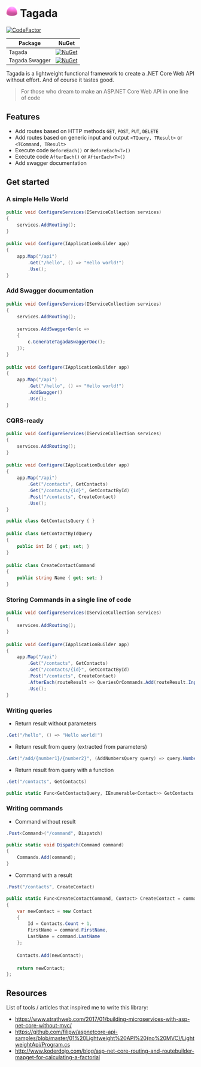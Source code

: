 # <span style="margin-bottom: -5px;"><img src="https://github.com/Odonno/tagada/blob/master/Images/tagada.png?raw=true" width="30" height="30" /></span> Tagada

[![CodeFactor](https://www.codefactor.io/repository/github/odonno/tagada/badge)](https://www.codefactor.io/repository/github/odonno/tagada)

| Package        | NuGet                                                                                                         |
|----------------|---------------------------------------------------------------------------------------------------------------|
| Tagada         | [![NuGet](https://img.shields.io/nuget/v/Tagada.svg)](https://www.nuget.org/packages/Tagada/)                 |
| Tagada.Swagger | [![NuGet](https://img.shields.io/nuget/v/Tagada.Swagger.svg)](https://www.nuget.org/packages/Tagada.Swagger/) |

Tagada is a lightweight functional framework to create a .NET Core Web API without effort. And of course it tastes good.

> For those who dream to make an ASP.NET Core Web API in one line of code

## Features

* Add routes based on HTTP methods `GET`, `POST`, `PUT`, `DELETE`
* Add routes based on generic input and output `<TQuery, TResult>` or `<TCommand, TResult>`
* Execute code `BeforeEach()` or `BeforeEach<T>()`
* Execute code `AfterEach()` or `AfterEach<T>()`
* Add swagger documentation

## Get started

### A simple Hello World

```csharp
public void ConfigureServices(IServiceCollection services)
{
    services.AddRouting();
}

public void Configure(IApplicationBuilder app)
{
    app.Map("/api")
        .Get("/hello", () => "Hello world!")
        .Use();
}
```

### Add Swagger documentation

```csharp
public void ConfigureServices(IServiceCollection services)
{
    services.AddRouting();

    services.AddSwaggerGen(c =>
    {
        c.GenerateTagadaSwaggerDoc();
    });
}

public void Configure(IApplicationBuilder app)
{
    app.Map("/api")
        .Get("/hello", () => "Hello world!")
        .AddSwagger()
        .Use();
}
```

### CQRS-ready

```csharp
public void ConfigureServices(IServiceCollection services)
{
    services.AddRouting();
}

public void Configure(IApplicationBuilder app)
{
    app.Map("/api")
        .Get("/contacts", GetContacts)
        .Get("/contacts/{id}", GetContactById)
        .Post("/contacts", CreateContact)
        .Use();
}
```

```csharp
public class GetContactsQuery { }

public class GetContactByIdQuery
{
    public int Id { get; set; }
}

public class CreateContactCommand
{
    public string Name { get; set; }
}
```

### Storing Commands in a single line of code

```csharp
public void ConfigureServices(IServiceCollection services)
{
    services.AddRouting();
}

public void Configure(IApplicationBuilder app)
{
    app.Map("/api")
        .Get("/contacts", GetContacts)
        .Get("/contacts/{id}", GetContactById)
        .Post("/contacts", CreateContact)
        .AfterEach(routeResult => QueriesOrCommands.Add(routeResult.Input))
        .Use();
}
```

### Writing queries

* Return result without parameters

```csharp
.Get("/hello", () => "Hello world!")
```

* Return result from query (extracted from parameters)

```csharp
.Get("/add/{number1}/{number2}", (AddNumbersQuery query) => query.Number1 + query.Number2)
```

* Return result from query with a function

```csharp
.Get("/contacts", GetContacts)
```

```csharp
public static Func<GetContactsQuery, IEnumerable<Contact>> GetContacts = _ => Contacts;
```

### Writing commands

* Command without result

```csharp
.Post<Command>("/command", Dispatch)
```

```csharp
public static void Dispatch(Command command)
{
    Commands.Add(command);
}
```

* Command with a result

```csharp
.Post("/contacts", CreateContact)
```

```csharp
public static Func<CreateContactCommand, Contact> CreateContact = command =>
{
    var newContact = new Contact
    {
        Id = Contacts.Count + 1,
        FirstName = command.FirstName,
        LastName = command.LastName
    };

    Contacts.Add(newContact);

    return newContact;
};
```

## Resources

List of tools / articles that inspired me to write this library:

* https://www.strathweb.com/2017/01/building-microservices-with-asp-net-core-without-mvc/
* https://github.com/filipw/aspnetcore-api-samples/blob/master/01%20Lightweight%20API%20(no%20MVC)/LightweightApi/Program.cs
* http://www.koderdojo.com/blog/asp-net-core-routing-and-routebuilder-mapget-for-calculating-a-factorial
